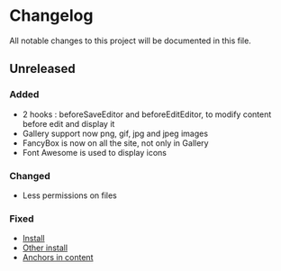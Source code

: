 # Changelog

All notable changes to this project will be documented in this file.

## Unreleased

### Added
- 2 hooks : beforeSaveEditor and beforeEditEditor, to modify content before edit and display it
- Gallery support now png, gif, jpg and jpeg images
- FancyBox is now on all the site, not only in Gallery
- Font Awesome is used to display icons

### Changed
- Less permissions on files

### Fixed
- [Install](https://github.com/99kocms/99ko-v4-v5/issues/14)
- [Other install](https://github.com/99kocms/99ko-v4-v5/issues/15)
- [Anchors in content](https://github.com/99kocms/99ko-v4-v5/issues/11)
